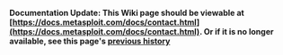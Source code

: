 <!-- Maintainers:  Please do not modify this file directly, create a pull request instead -->

**Documentation Update: This Wiki page should be viewable at [https://docs.metasploit.com/docs/contact.html](https://docs.metasploit.com/docs/contact.html). Or if it is no longer available, see this page's [previous history](./_history)**

